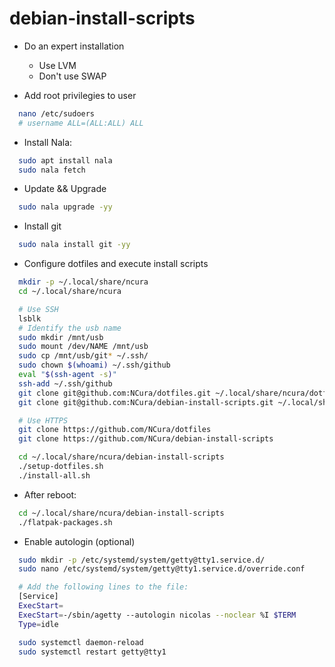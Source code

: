# debian-install-scripts

- Do an expert installation
    - Use LVM
    - Don't use SWAP
 
- Add root privilegies to user
```bash
  nano /etc/sudoers
  # username ALL=(ALL:ALL) ALL
```
- Install Nala: 
```bash
  sudo apt install nala
  sudo nala fetch
```
- Update && Upgrade
```bash
  sudo nala upgrade -yy
```
- Install git
```bash
  sudo nala install git -yy
```
- Configure dotfiles and execute install scripts
```bash
  mkdir -p ~/.local/share/ncura
  cd ~/.local/share/ncura

  # Use SSH
  lsblk
  # Identify the usb name
  sudo mkdir /mnt/usb
  sudo mount /dev/NAME /mnt/usb
  sudo cp /mnt/usb/git* ~/.ssh/
  sudo chown $(whoami) ~/.ssh/github
  eval "$(ssh-agent -s)"
  ssh-add ~/.ssh/github
  git clone git@github.com:NCura/dotfiles.git ~/.local/share/ncura/dotfiles
  git clone git@github.com:NCura/debian-install-scripts.git ~/.local/share/ncura/debian-install-scripts

  # Use HTTPS
  git clone https://github.com/NCura/dotfiles
  git clone https://github.com/NCura/debian-install-scripts

  cd ~/.local/share/ncura/debian-install-scripts
  ./setup-dotfiles.sh
  ./install-all.sh
```

- After reboot:
```bash
  cd ~/.local/share/ncura/debian-install-scripts
  ./flatpak-packages.sh
```

- Enable autologin (optional)
```bash
  sudo mkdir -p /etc/systemd/system/getty@tty1.service.d/
  sudo nano /etc/systemd/system/getty@tty1.service.d/override.conf

  # Add the following lines to the file:
  [Service]
  ExecStart=
  ExecStart=-/sbin/agetty --autologin nicolas --noclear %I $TERM
  Type=idle

  sudo systemctl daemon-reload
  sudo systemctl restart getty@tty1
```

